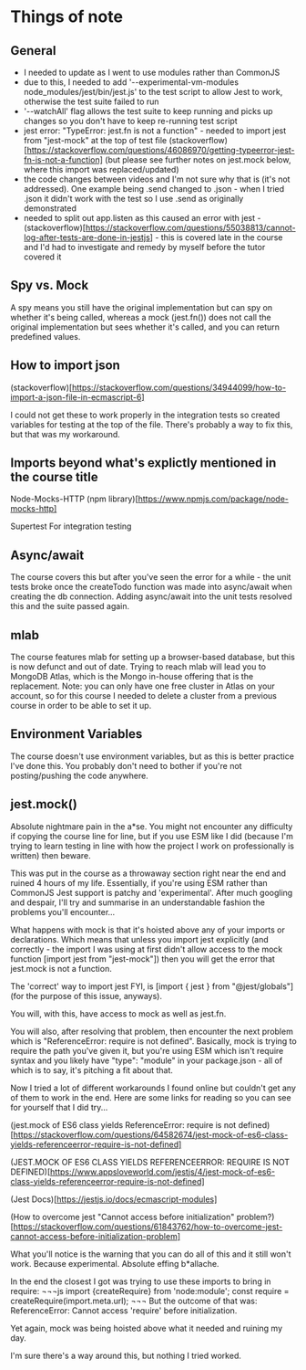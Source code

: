 # Things of note

## General

- I needed to update as I went to use modules rather than CommonJS
- due to this, I needed to add '--experimental-vm-modules node_modules/jest/bin/jest.js' to the test script to allow Jest to work, otherwise the test suite failed to run
- '--watchAll' flag allows the test suite to keep running and picks up changes so you don't have to keep re-running test script
- jest error: "TypeError: jest.fn is not a function" - needed to import jest from "jest-mock" at the top of test file (stackoverflow)[https://stackoverflow.com/questions/46086970/getting-typeerror-jest-fn-is-not-a-function] (but please see further notes on jest.mock below, where this import was replaced/updated)
- the code changes between videos and I'm not sure why that is (it's not addressed). One example being .send changed to .json - when I tried .json it didn't work with the test so I use .send as originally demonstrated
- needed to split out app.listen as this caused an error with jest - (stackoverflow)[https://stackoverflow.com/questions/55038813/cannot-log-after-tests-are-done-in-jestjs] - this is covered late in the course and I'd had to investigate and remedy by myself before the tutor covered it

## Spy vs. Mock

A spy means you still have the original implementation but can spy on whether it's being called, whereas a mock (jest.fn()) does not call the original implementation but sees whether it's called, and you can return predefined values.

## How to import json

(stackoverflow)[https://stackoverflow.com/questions/34944099/how-to-import-a-json-file-in-ecmascript-6]

I could not get these to work properly in the integration tests so created variables for testing at the top of the file. There's probably a way to fix this, but that was my workaround.

## Imports beyond what's explictly mentioned in the course title

Node-Mocks-HTTP
(npm library)[https://www.npmjs.com/package/node-mocks-http]

Supertest
For integration testing

## Async/await

The course covers this but after you've seen the error for a while - the unit tests broke once the createTodo function was made into async/await when creating the db connection. Adding async/await into the unit tests resolved this and the suite passed again.

## mlab

The course features mlab for setting up a browser-based database, but this is now defunct and out of date. Trying to reach mlab will lead you to MongoDB Atlas, which is the Mongo in-house offering that is the replacement. Note: you can only have one free cluster in Atlas on your account, so for this course I needed to delete a cluster from a previous course in order to be able to set it up.

## Environment Variables

The course doesn't use environment variables, but as this is better practice I've done this. You probably don't need to bother if you're not posting/pushing the code anywhere.

## jest.mock()

Absolute nightmare pain in the a\*se. You might not encounter any difficulty if copying the course line for line, but if you use ESM like I did (because I'm trying to learn testing in line with how the project I work on professionally is written) then beware.

This was put in the course as a throwaway section right near the end and ruined 4 hours of my life. Essentially, if you're using ESM rather than CommonJS Jest support is patchy and 'experimental'. After much googling and despair, I'll try and summarise in an understandable fashion the problems you'll encounter...

What happens with mock is that it's hoisted above any of your imports or declarations. Which means that unless you import jest explicitly (and correctly - the import I was using at first didn't allow access to the mock function [import jest from "jest-mock"]) then you will get the error that jest.mock is not a function.

The 'correct' way to import jest FYI, is [import { jest } from "@jest/globals"] (for the purpose of this issue, anyways).

You will, with this, have access to mock as well as jest.fn.

You will also, after resolving that problem, then encounter the next problem which is "ReferenceError: require is not defined". Basically, mock is trying to require the path you've given it, but you're using ESM which isn't require syntax and you likely have "type": "module" in your package.json - all of which is to say, it's pitching a fit about that.

Now I tried a lot of different workarounds I found online but couldn't get any of them to work in the end. Here are some links for reading so you can see for yourself that I did try...

(jest.mock of ES6 class yields ReferenceError: require is not defined)[https://stackoverflow.com/questions/64582674/jest-mock-of-es6-class-yields-referenceerror-require-is-not-defined]

(JEST.MOCK OF ES6 CLASS YIELDS REFERENCEERROR: REQUIRE IS NOT DEFINED)[https://www.appsloveworld.com/jestjs/4/jest-mock-of-es6-class-yields-referenceerror-require-is-not-defined]

(Jest Docs)[https://jestjs.io/docs/ecmascript-modules]

(How to overcome jest "Cannot access before initialization" problem?)[https://stackoverflow.com/questions/61843762/how-to-overcome-jest-cannot-access-before-initialization-problem]

What you'll notice is the warning that you can do all of this and it still won't work. Because experimental. Absolute effing b\*allache.

In the end the closest I got was trying to use these imports to bring in require:
¬¬¬js
import {createRequire} from 'node:module';
const require = createRequire(import.meta.url);
¬¬¬
But the outcome of that was: ReferenceError: Cannot access 'require' before initialization.

Yet again, mock was being hoisted above what it needed and ruining my day.

I'm sure there's a way around this, but nothing I tried worked.
